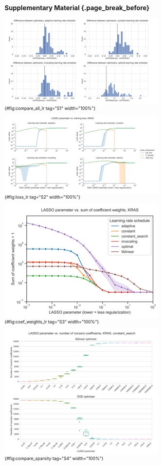 ## Supplementary Material {.page_break_before}

![Distribution of performance difference between best-performing model for `liblinear` and SGD optimizers, across all 84 genes in Vogelstein driver gene set, for varying SGD learning rate schedulers. Positive numbers on the x-axis indicate better performance using `liblinear`, and negative numbers indicate better performance using SGD.](images/supp_figure_1.png){#fig:compare_all_lr tag="S1" width="100%"}

![Decomposition of loss function into data loss and L1 penalty components for KRAS mutation prediction using SGD optimizer, across regularization levels, using varying learning rate schedulers.](images/supp_figure_2.png){#fig:loss_lr tag="S2" width="100%"}

![Sum of absolute value of coefficients + 1 for KRAS mutation prediction using SGD and `liblinear` optimizers, with varying learning rate schedules for SGD. Similar to the figures in the main paper, the `liblinear` x-axis represents the inverse of the $C$ regularization parameter; SGD x-axes represent the untransformed $\alpha$ parameter.](images/supp_figure_3.png){#fig:coef_weights_lr tag="S3" width="100%"}

![Number of nonzero coefficients (model sparsity) across varying regularization parameter settings for KRAS mutation prediction using SGD and `liblinear` optimizers.](images/supp_figure_4.png){#fig:compare_sparsity tag="S4" width="100%"}


